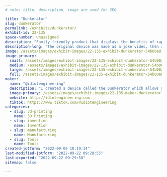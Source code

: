 ```yaml
---
# note: title, description, image are used for SEO

title: "Dunkerator"
slug: dunkerator
permalink: /exhibits/dunkerator/
exhibit-id: 22-135
space-number: Unassigned
description: "Family friendly product that displays the benefits of rapid prototyping and entrepreneurship. "
description-long: "The original device was made as a joke video, then received over 2 million views in 24 hours. The comments made it clear people wanted it to be real, so I started accepting preorders and got injection molds made and delivered a final product. Went from 3D printed gag to shipped product in about 4 months. "
image: /assets/images/exhibit-images/22-135-exhibit-dunkerator-54b00a01-3f40-49b4-8b43-390d501039c4-large.jpeg
image-primary: 
  small: /assets/images/exhibit-images/22-135-exhibit-dunkerator-54b00a01-3f40-49b4-8b43-390d501039c4-small.jpeg
  medium: /assets/images/exhibit-images/22-135-exhibit-dunkerator-54b00a01-3f40-49b4-8b43-390d501039c4-medium.jpeg
  large: /assets/images/exhibit-images/22-135-exhibit-dunkerator-54b00a01-3f40-49b4-8b43-390d501039c4-large.jpeg
  full: /assets/images/exhibit-images/22-135-exhibit-dunkerator-54b00a01-3f40-49b4-8b43-390d501039c4-full.jpeg
maker: 
  name: "@idiotengineering"
  description: "I created a device called the Dunkerator which allows you to dunk up to 3 Oreos simultaneously. It has gotten over 3 million views on TikTok and received thousands of preorders in 2021. I&#039;d like to sell them at maker faire because it is a family friendly product. "
  image-primary: /assets/images/exhibit-images/22-135-maker-dunkerator-e8302eee-1e98-412b-86ee-96ca5b42f9c5-medium.jpeg
  website: http://idiotengineering.com
  tiktok: https://www.tiktok.com/@idiotengineering
categories: 
  - slug: 3d-printing
    name: 3D Printing
  - slug: invention
    name: Invention
  - slug: manufacturing
    name: Manufacturing
  - slug: tools
    name: Tools
created-jotform: "2022-09-09 10:19:14"
last-modified-jotform: "2022-09-22 09:28:55"
last-exported: "2022-09-22 09:29:58"
sitemap: false

---
```

